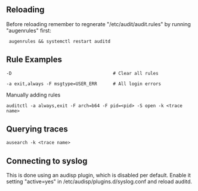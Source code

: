 ## Reloading

Before reloading remember to regnerate "/etc/audit/audit.rules" by running "augenrules" first:

     augenrules && systemctl restart auditd
     
## Rule Examples

    -D                                      # Clear all rules
   
    -a exit,always -F msgtype=USER_ERR      # All login errors

Manually adding rules

    auditctl -a always,exit -F arch=b64 -F pid=<pid> -S open -k <trace name>

## Querying traces

    ausearch -k <trace name>

## Connecting to syslog

This is done using an audisp plugin, which is disabled per default. Enable it setting 
"active=yes" in /etc/audisp/plugins.d/syslog.conf and reload auditd.

